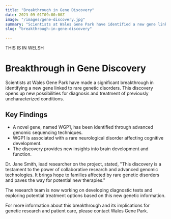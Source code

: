 ```yaml
---
title: "Breakthrough in Gene Discovery"
date: 2023-09-01T09:00:00Z
image: "/images/gene-discovery.jpg"
summary: "Scientists at Wales Gene Park have identified a new gene linked to rare genetic disorders."
slug: "breakthrough-in-gene-discovery"

---
```


THIS IS IN WELSH
# Breakthrough in Gene Discovery

Scientists at Wales Gene Park have made a significant breakthrough in identifying a new gene linked to rare genetic disorders. This discovery opens up new possibilities for diagnosis and treatment of previously uncharacterized conditions.

## Key Findings

- A novel gene, named WGP1, has been identified through advanced genomic sequencing techniques.
- WGP1 is associated with a rare neurological disorder affecting cognitive development.
- The discovery provides new insights into brain development and function.

Dr. Jane Smith, lead researcher on the project, stated, "This discovery is a testament to the power of collaborative research and advanced genomic technologies. It brings hope to families affected by rare genetic disorders and paves the way for potential new therapies."

The research team is now working on developing diagnostic tests and exploring potential treatment options based on this new genetic information.

For more information about this breakthrough and its implications for genetic research and patient care, please contact Wales Gene Park.